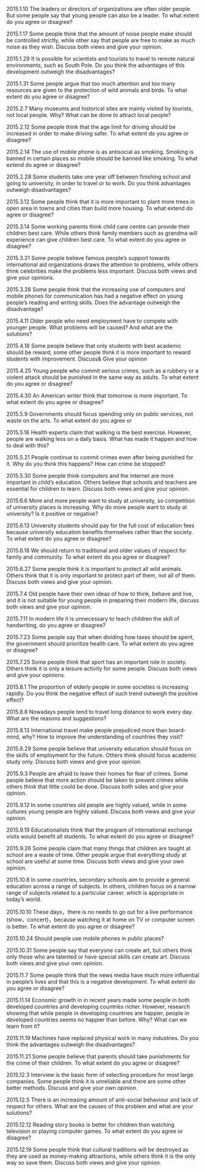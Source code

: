 2015.1.10
The leaders or directors of organizations are often older people. But some people say that young people can also be a leader. To what extent do you agree or disagree?  

2015.1.17
Some people think that the amount of noise people make should be controlled strictly, while other say that people are free to make as much noise as they wish. Discuss both views and give your opinion.  

2015.1.29
It is possible for scientists and tourists to travel to remote natural environments, such as South Pole. Do you think the advantages of this development outweigh the disadvantages?  

2015.1.31
Some people argue that too much attention and too many resources are given to the protection of wild animals and birds. To what extent do you agree or disagree?  

2015.2.7
Many museums and historical sites are mainly visited by tourists, not local people. Why? What can be done to attract local people?  

2015.2.12
Some people think that the age limit for driving should be increased in order to make driving safer. To what extent do you agree or  disagree?  

2015.2.14
The use of mobile phone is as antisocial as smoking. Smoking is banned in certain places so mobile should be banned like smoking. To what extend do agree or disagree?  

2015.2.28
Some students take one year off between finishing school and going to university, in order to travel or to work. Do you think advantages outweigh disadvantages?  

2015.3.12
Some people think that it is more important to plant more trees in open area in towns and cities than build more housing. To what extend do agree or disagree?  

2015.3.14
Some working parents think child care centre can provide their children best care. While others think family members such as grandma will experience can give children best care. To what extent do you agree or disagree?  

2015.3.21
Some people believe famous people’s support towards international aid organizations draws the attention to problems, while others think celebrities make the problems less important. Discuss both views and give your opinions.  

2015.3.28
Some people think that the increasing use of computers and mobile phones for communication has had a negative effect on young people’s reading and writing skills. Does the advantage outweigh the disadvantage?  

2015.4.11
Older people who need employment have to compete with younger people. What problems will be caused? And what are the solutions?  

2015.4.18
Some people believe that only students with best academic should be reward, some other people think it is more important to reward students with improvement. Discuss& Give your opinion  

2015.4.25
Young people who commit serious crimes, such as a rubbery or a violent attack should be punished in the same way as adults. To what extent do you agree or disagree?  

2015.4.30
An American writer think that tomorrow is more important. To what extent do you agree or disagree?  

2015.5.9
Governments should focus spending only on public services, not waste on the arts. To what extent do you agree or   

2015.5.16
Health experts claim that walking is the best exercise. However, people are walking less on a daily basis. What has made it happen and how to deal with this?  

2015.5.21
People continue to commit crimes even after being punished for it. Why do you think this happens? How can crime be stopped?  


2015.5.30
Some people think computers and the Internet are more important in child’s education. Others believe that schools and teachers are essential for children to learn. Discuss both views and give your opinion.

2015.6.6
More and more people want to study at university, so competition of university places is increasing. Why do more people want to study at university? Is it positive or negative?  

2015.6.13
University students should pay for the full cost of education fees because university education benefits themselves rather than the society. To what extent do you agree or disagree?  

2015.6.18
We should return to traditional and older values of respect for family and community. To what extent do you agree or disagree? 
 
2015.6.27
Some people think it is important to protect all wild animals. Others think that it is only important to protect part of them, not all of them. Discuss both views and give your opinion.  

2015.7.4
Old people have their own ideas of how to think, behave and live, and it is not suitable for young people in preparing their modern life, discuss both views and give your opinion.  

2015.7.11
In modern life it is unnecessary to teach children the skill of handwriting, do you agree or disagree?  

2015.7.23
Some people say that when dividing how taxes should be spent, the government should prioritize health care. To what extent do you agree or disagree?  

2015.7.25
Some people think that sport has an important role in society. Others think it is only a leisure activity for some people. Discuss both views and give your opinions.  

2015.8.1
The proportion of elderly people in some societies is increasing rapidly. Do you think the negative effect of such trend outweigh the positive effect?  

2015.8.8
Nowadays people tend to travel long distance to work every day. What are the reasons and suggestions? 
 
2015.8.13
International travel make people prejudiced more than board-mind, why? How to improve the understanding of countries they visit?  

2015.8.29
Some people believe that university education should focus on the skills of employment for the future. Others think should focus academic study only. Discuss both views and give your opinion  

2015.9.3
People are afraid to leave their homes for fear of crimes. Some people believe that more action should be taken to prevent crimes while others think that little could be done. Discuss both sides and give your opinion.  

2015.9.12
In some countries old people are highly valued, while in some cultures young people are highly valued. Discuss both views and give your opinion.  

2015.9.19
Educationalists think that the program of international exchange visits would benefit all students. To what extent do you agree or disagree?  

2015.9.26
Some people claim that many things that children are taught at school are a waste of time. Other people argue that everything study at school are useful at some time. Discuss both views and give your own opinion.  

2015.10.8
In some countries, secondary schools aim to provide a general education across a range of subjects. In others, children focus on a narrow range of subjects related to a particular career. which is appropriate in today’s world.  

2015.10.10
These days，there is no needs to go out for a live performance (show，concert)，because watching it at home on TV or computer screen is better. To what extent do you agree or disagree?  

2015.10.24
Should people use mobile phones in public places?  

2015.10.31
Some people say that everyone can create art, but others think only those who are talented or have special skills can create art. Discuss both views and give your own opinion.  

2015.11.7
Some people think that the news media have much more influential in people’s lives and that this is a negative development. To what extent do you agree or disagree?  

2015.11.14
Economic growth in in recent years made some people in both developed countries and developing countries richer. However, research showing that while people in developing countries are happier, people in developed countries seems no happier than before. Why? What can we learn from it?  

2015.11.19
Machines have replaced physical work in many industries. Do you think the advantages outweigh the disadvantages?  

2015.11.21
Some people believe that parents should take punishments for the crime of their children. To what extent do you agree or disagree?  

2015.12.3
Interview is the basic form of selecting procedure for most large companies. Some people think it is unreliable and there are some other better methods. Discuss and give your own opinion.  

2015.12.5
There is an increasing amount of anti-social behaviour and lack of respect for others. What are the causes of this problem and what are your solutions?  

2015.12.12
Reading story books is better for children than watching television or playing computer games. To what extent do you agree or disagree?  

2015.12.19
Some people think that cultural traditions will be destroyed as they are used as money-making attractions, while others think it is the only way so save them. Discuss both views and give your opinion.
